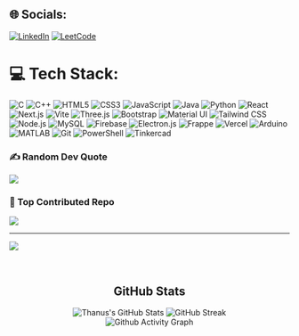 ## 🌐 Socials:
[![LinkedIn](https://img.shields.io/badge/LinkedIn-%230077B5.svg?logo=linkedin&logoColor=white)](https://www.linkedin.com/in/sudharsan-saravanan-456544299/)
[![LeetCode](https://img.shields.io/badge/LeetCode-%23FFA116.svg?logo=leetcode&logoColor=white)](https://leetcode.com/profile/sudharsansaravanan2623)

# 💻 Tech Stack:
![C](https://img.shields.io/badge/c-%2300599C.svg?style=flat&logo=c&logoColor=white)
![C++](https://img.shields.io/badge/c++-%2300599C.svg?style=flat&logo=c%2B%2B&logoColor=white)
![HTML5](https://img.shields.io/badge/html5-%23E34F26.svg?style=flat&logo=html5&logoColor=white)
![CSS3](https://img.shields.io/badge/css3-%231572B6.svg?style=flat&logo=css3&logoColor=white)
![JavaScript](https://img.shields.io/badge/javascript-%23323330.svg?style=flat&logo=javascript&logoColor=%23F7DF1E)
![Java](https://img.shields.io/badge/java-%23ED8B00.svg?style=flat&logo=java&logoColor=white)
![Python](https://img.shields.io/badge/python-3670A0?style=flat&logo=python&logoColor=ffdd54)
![React](https://img.shields.io/badge/react-%2320232a.svg?style=flat&logo=react&logoColor=%2361DAFB)
![Next.js](https://img.shields.io/badge/next.js-%23000000.svg?style=flat&logo=next.js&logoColor=white)
![Vite](https://img.shields.io/badge/vite-%23646CFF.svg?style=flat&logo=vite&logoColor=white)
![Three.js](https://img.shields.io/badge/three.js-%23000000.svg?style=flat&logo=three.js&logoColor=white)
![Bootstrap](https://img.shields.io/badge/bootstrap-%23563D7C.svg?style=flat&logo=bootstrap&logoColor=white)
![Material UI](https://img.shields.io/badge/Material%20UI-%230081CB.svg?style=flat&logo=material-ui&logoColor=white)
![Tailwind CSS](https://img.shields.io/badge/tailwindcss-%2338B2AC.svg?style=flat&logo=tailwind-css&logoColor=white)
![Node.js](https://img.shields.io/badge/node.js-%23339933.svg?style=flat&logo=node.js&logoColor=white)
![MySQL](https://img.shields.io/badge/mysql-%2300f.svg?style=flat&logo=mysql&logoColor=white)
![Firebase](https://img.shields.io/badge/firebase-%23039BE5.svg?style=flat&logo=firebase&logoColor=white)
![Electron.js](https://img.shields.io/badge/electron-%231572B6.svg?style=flat&logo=electron&logoColor=white)
![Frappe](https://img.shields.io/badge/frappe-%23007EC6.svg?style=flat&logo=frappe&logoColor=white)
![Vercel](https://img.shields.io/badge/vercel-%23000000.svg?style=flat&logo=vercel&logoColor=white)
![Arduino](https://img.shields.io/badge/arduino-%2300979D.svg?style=flat&logo=arduino&logoColor=white)
![MATLAB](https://img.shields.io/badge/MATLAB-%230076A8.svg?style=flat&logo=mathworks&logoColor=white)
![Git](https://img.shields.io/badge/git-%23F05033.svg?style=flat&logo=git&logoColor=white)
![PowerShell](https://img.shields.io/badge/powershell-%235391FE.svg?style=flat&logo=powershell&logoColor=white)
![Tinkercad](https://img.shields.io/badge/Tinkercad-%23FF4500.svg?style=flat&logo=autodesk&logoColor=white)

### ✍️ Random Dev Quote
![](https://quotes-github-readme.vercel.app/api?type=horizontal&theme=radical)

### 🔽 Top Contributed Repo
![](https://github-contributor-stats.vercel.app/api?username=SudharsanSaravanan&limit=5&theme=dark&combine_all_yearly_contributions=true)

---
[![](https://visitcount.itsvg.in/api?id=SudharsanSaravanan&icon=0&color=0)](https://visitcount.itsvg.in)

<br>
<h2 align="center"> GitHub Stats </h2>
<div align="center">
    <img src="https://github-readme-stats.vercel.app/api?username=SudharsanSaravanan&theme=gotham&show_icons=true&hide_border=true&count_private=true" alt="Thanus's GitHub Stats" />
    <img src="https://github-readme-streak-stats.herokuapp.com?user=SudharsanSaravanan&theme=gotham" alt="GitHub Streak" />
    <br />
    <div align="center">
      <img src="https://github-readme-activity-graph.vercel.app/graph?username=SudharsanSaravanan&theme=react-dark" alt="Github Activity Graph" />
    </div>

</div>

<!-- Proudly created with GPRM ( https://gprm.itsvg.in ) -->

